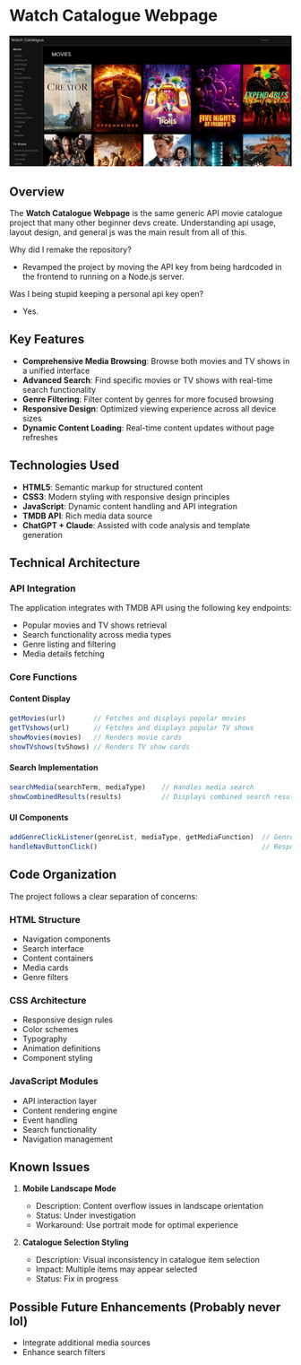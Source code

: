 # Watch Catalogue Webpage

![Webpage Display](public/assets/watchcataloguedisplay.png)

## Overview

The **Watch Catalogue Webpage** is the same generic API movie catalogue project that many other beginner devs create. Understanding api usage, layout design, and general js was the main result from all of this.

Why did I remake the repository? 
- Revamped the project by moving the API key from being hardcoded in the frontend to running on a Node.js server.

Was I being stupid keeping a personal api key open?
- Yes.

## Key Features

- **Comprehensive Media Browsing**: Browse both movies and TV shows in a unified interface
- **Advanced Search**: Find specific movies or TV shows with real-time search functionality
- **Genre Filtering**: Filter content by genres for more focused browsing
- **Responsive Design**: Optimized viewing experience across all device sizes
- **Dynamic Content Loading**: Real-time content updates without page refreshes

## Technologies Used

- **HTML5**: Semantic markup for structured content
- **CSS3**: Modern styling with responsive design principles
- **JavaScript**: Dynamic content handling and API integration
- **TMDB API**: Rich media data source
- **ChatGPT + Claude**: Assisted with code analysis and template generation

## Technical Architecture

### API Integration

The application integrates with TMDB API using the following key endpoints:

- Popular movies and TV shows retrieval
- Search functionality across media types
- Genre listing and filtering
- Media details fetching

### Core Functions

#### Content Display
```javascript
getMovies(url)       // Fetches and displays popular movies
getTVshows(url)      // Fetches and displays popular TV shows
showMovies(movies)   // Renders movie cards
showTVshows(tvShows) // Renders TV show cards
```

#### Search Implementation
```javascript
searchMedia(searchTerm, mediaType)    // Handles media search
showCombinedResults(results)          // Displays combined search results
```

#### UI Components
```javascript
addGenreClickListener(genreList, mediaType, getMediaFunction)  // Genre filtering
handleNavButtonClick()                                         // Responsive navigation
```

## Code Organization

The project follows a clear separation of concerns:

### HTML Structure
- Navigation components
- Search interface
- Content containers
- Media cards
- Genre filters

### CSS Architecture
- Responsive design rules
- Color schemes
- Typography
- Animation definitions
- Component styling

### JavaScript Modules
- API interaction layer
- Content rendering engine
- Event handling
- Search functionality
- Navigation management

## Known Issues

1. **Mobile Landscape Mode**
   - Description: Content overflow issues in landscape orientation
   - Status: Under investigation
   - Workaround: Use portrait mode for optimal experience

2. **Catalogue Selection Styling**
   - Description: Visual inconsistency in catalogue item selection
   - Impact: Multiple items may appear selected
   - Status: Fix in progress

## Possible Future Enhancements (Probably never lol)
   - Integrate additional media sources
   - Enhance search filters


